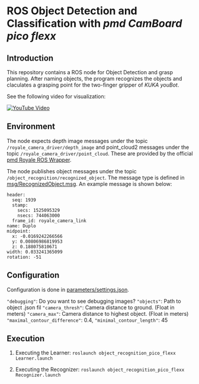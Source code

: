 # ROS Object Detection and Classification with _pmd CamBoard  pico flexx_

## Introduction

This repository contains a ROS node for Object Detection and grasp planning. After naming objects, the program recognizes the objects and claculates a grasping point for the two-finger gripper of _KUKA youBot_.

See the following video for visualization:

[![YouTube Video](https://img.youtube.com/vi/4J9ihnDPLBA/0.jpg)](https://www.youtube.com/watch?v=4J9ihnDPLBA)

## Environment

The node expects depth image messages under the topic `/royale_camera_driver/depth_image` and point_cloud2 messages under the topic `/royale_camera_driver/point_cloud`. These are provided by the official [pmd Royale ROS Wrapper](https://pmdtec.com/picofamily/2018/04/05/ros-support-for-pico-flexx-and-pico-monstar/).

The node publishes object messages under the topic `/object_recognition/recognized_object`. The message type is defined in [msg/RecognizedObject.msg](msg/RecognizedObject.msg). An example message is shown below:

    header: 
      seq: 1939
      stamp: 
        secs: 1525095329
        nsecs: 744063000
      frame_id: royale_camera_link
    name: Duplo
    midpoint: 
      x: -0.0169242266566
      y: 0.00806986819953
      z: 0.188075810671
    width: 0.033241365099
    rotation: -51

## Configuration

Configuration is done in [parameters/settings.json](parameters/settings.json).

`"debugging"`: Do you want to see debugging images?
`"objects"`: Path to object .json fil
`"camera_thresh"`: Camera distance to ground. (Float in meters)
`"camera_max"`: Camera distance to highest object. (Float in meters)
`"maximal_contour_difference"`: 0.4,
`"minimal_contour_length"`: 45

## Execution

1. Executing the Learner:
    `roslaunch object_recognition_pico_flexx Learner.launch`
    
2. Executing the Recognizer:
    `roslaunch object_recognition_pico_flexx Recognizer.launch`
